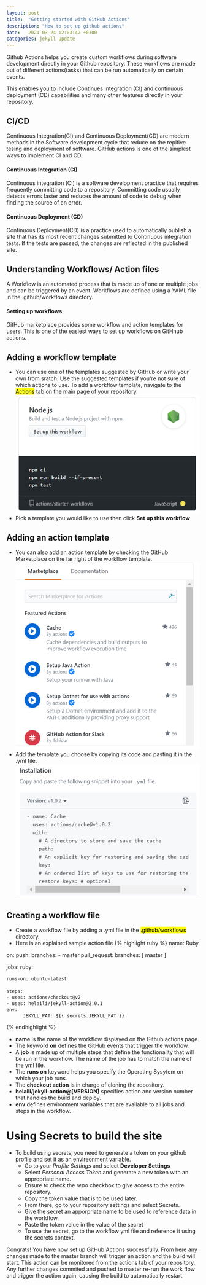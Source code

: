 ```yaml
---
layout: post
title:  "Getting started with GitHub Actions"
description: "How to set up github actions"
date:   2021-03-24 12:03:42 +0300
categories: jekyll update
---
```


Github Actions helps you create custom workflows during software development directly in your Github repository. These workflows are made out of different actions(tasks) that can be run automatically on certain events.

This enables you to include Continues Integration (CI) and continuous deployment (CD) capabilities and many other features directly in your repository.

## CI/CD
Continuous Integration(CI) and Continuous Deployment(CD) are modern methods in the Software development cycle that reduce on the repitive tesing and deployment of software. GitHub actions is one of the simplest ways to implement CI and CD.

#### Continuous Integration (CI)
Continuous integration (CI) is a software development practice that requires frequently committing code to a repository. Committing code usually detects errors faster and reduces the amount of code to debug when finding the source of an error. 

#### Continuous Deployment (CD)
Continuous Deployment(CD) is a practice used to automatically publish a site that has its most recent changes submitted to Continuous integration tests. If the tests are passed, the changes are reflected in the published site. 

## Understanding Workflows/ Action files
A Workflow is an automated process that is made up of one or multiple jobs and can be triggered by an event. Workflows are defined using a YAML file in the .github/workflows directory.

#### Setting up workflows
GitHub marketplace provides some workflow and action templates for users. This is one of the easiest ways to set up workflows on GitHhub actions.

## Adding a workflow template
* You can use one of the templates suggested by GitHub or write your own from sratch. Use the suggested templates if you're not sure of which actions to use. To add a workflow template, navigate to the <mark>Actions</mark> tab on the main page of your repository.
![Workflow template](/assets/images/action_template.png)
* Pick a template you would like to use then click **Set up this workflow**   

## Adding an action template
* You can also add an action template by checking the GitHub Marketplace on the far right of the workflow template. 
![Action template](/assets/images/marketplace.png)
* Add the template you choose by copying its code and pasting it in the .yml file.
![Action template details](/assets/images/action_template_details.png) 

## Creating a workflow file
* Create a workflow file by adding a .yml file in the <mark>.github/workflows</mark> directory.
* Here is an explained sample action file
{% highlight ruby %}
name: Ruby

on:
  push:
    branches: 
    - master
  pull_request:
    branches: [ master ]

jobs:
  ruby:

    runs-on: ubuntu-latest

    steps:
    - uses: actions/checkout@v2
    - uses: helaili/jekyll-action@2.0.1
    env:
          JEKYLL_PAT: ${{ secrets.JEKYLL_PAT }}
{% endhighlight %}

* **name** is the name of the workflow displayed on the Github actions page.
* The keyword **on** defines the GitHub events that trigger the workflow.
* A **job** is made up of multiple steps that define the functionality that will be run in the workflow. The name of the job has to match the name of the yml file.
* The **runs on** keyword helps you specify the Operating Sysytem on which your job runs.
* The **checkout action** is in charge of cloning the repository.
* **helaili/jekyll-action@[VERSION]** specifies action and version number that handles the build and deploy.
* **env** defines environment variables that are available to all jobs and steps in the workflow.

# Using Secrets to build the site
- To build using secrets, you need to generate a token on your github profile and set it as an envireonment variable.
    * Go to your *Profile Settings* and select **Developer Settings**
    * Select *Personal Access Token* and generate a  new token with an appropriate name.
    * Ensure to check the *repo* checkbox to give access to the entire repository.
    * Copy the token value that is to be used later.
    * From there, go to your repository settings and select Secrets.
    * Give the secret an apporpriate name to be used to reference data in the workflow.
    * Paste the token value in the value of the secret
    * To use the secret, go to the workflow yml file and reference it using the secrets context.

Congrats! You have now set up GitHub Actions successfully. From here any changes made to the master branch will trigger an action and the build will start. This action can be monitored from the actions tab of your repository. Any further changes commited and pushed to master re-run the work flow and trigger the action again, causing the build to automatically restart.